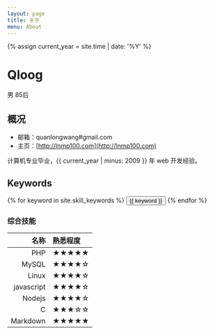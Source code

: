 ```yaml
---
layout: page
title: 关于
menu: About
---
```

{% assign current_year = site.time | date: '%Y' %}

Qloog
===
男 85后

## 概况

- 邮箱：quanlongwang#gmail.com
- 主页：[http://lnmp100.com](http://lnmp100.com)

计算机专业毕业，{{ current_year | minus: 2009 }} 年 web 开发经验。

## Keywords
<div class="btn-inline">
{% for keyword in site.skill_keywords %} <button class="btn btn-outline" type="button">{{ keyword }}</button> {% endfor %}
</div>

### 综合技能

| 名称 | 熟悉程度
|--:|:--|
| PHP | ★★★★★ |
| MySQL | ★★★★☆ |
| Linux | ★★★★☆ |
| javascript | ★★★★☆ |
| Nodejs | ★★★★☆ |
| C | ★★★☆☆ |
| Markdown | ★★★★★ |

